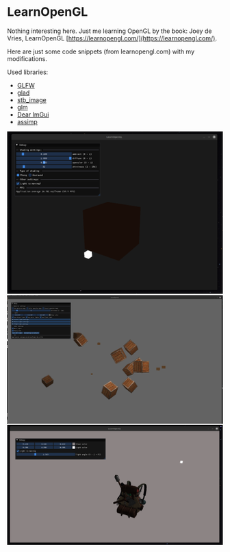 # LearnOpenGL

Nothing interesting here. Just me learning OpenGL by the book: Joey de Vries, LearnOpenGL [https://learnopengl.com/](https://learnopengl.com/).

Here are just some code snippets (from learnopengl.com) with my modifications.

Used libraries:
* [GLFW](https://www.glfw.org/download.html)
* [glad](https://glad.dav1d.de/)
* [stb_image](https://github.com/nothings/stb/blob/master/stb_image.h)
* [glm](https://glm.g-truc.net/0.9.8/index.html)
* [Dear ImGui](https://github.com/ocornut/imgui)
* [assimp](http://assimp.org/)

![image](basic_lighting.gif)
![image](multiple_lights.gif)
![image](model_loading.gif)